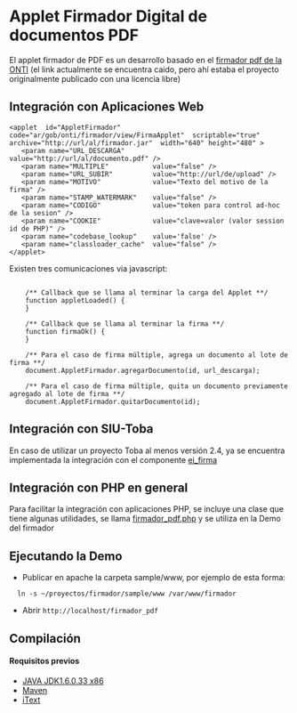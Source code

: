 # Applet Firmador Digital de documentos PDF 
El applet firmador de PDF es un desarrollo basado en el [firmador pdf de la ONTI](http://cluster.softwarepublico.gob.ar/redmine/projects/firmador-digital) (el link actualmente se encuentra caido, pero ahí estaba el proyecto originalmente publicado con una licencia libre)

## Integración con Aplicaciones Web
```
<applet  id="AppletFirmador" code="ar/gob/onti/firmador/view/FirmaApplet"  scriptable="true"  archive="http://url/al/firmador.jar"  width="640"	height="480" >
   <param name="URL_DESCARGA"	 	value="http://url/al/documento.pdf" />
   <param name="MULTIPLE"	 		value="false" />
   <param name="URL_SUBIR"			value="http://url/de/upload" />
   <param name="MOTIVO"  			value="Texto del motivo de la firma" />
   <param name="STAMP_WATERMARK"  	value="false" />
   <param name="CODIGO" 			value="token para control ad-hoc de la sesion" />
   <param name="COOKIE"             value="clave=valor (valor session id de PHP)" />
   <param name="codebase_lookup"    value='false' />
   <param name="classloader_cache" 	value="false" />
</applet>
```

Existen tres comunicaciones via javascript:
```

	/** Callback que se llama al terminar la carga del Applet **/
	function appletLoaded() {
	}
		
	/** Callback que se llama al terminar la firma **/
	function firmaOk() {
	}
		
	/** Para el caso de firma múltiple, agrega un documento al lote de firma **/
	document.AppletFirmador.agregarDocumento(id, url_descarga);
		
	/** Para el caso de firma múltiple, quita un documento previamente agregado al lote de firma **/
	document.AppletFirmador.quitarDocumento(id);
```

## Integración con SIU-Toba
En caso de utilizar un proyecto Toba al menos versión 2.4, ya se encuentra implementada la integración con el  componente [ei_firma](https://repositorio.siu.edu.ar/trac/toba/wiki/Referencia/Objetos/ei_firma)

## Integración con PHP en general
Para facilitar la integración con aplicaciones PHP, se incluye una clase que tiene algunas utilidades, 
se llama [firmador_pdf.php](https://github.com/SIU-Toba/firmador/blob/master/sample/www/caso_unico_pdf.php) y se utiliza en la Demo del firmador

## Ejecutando la Demo
* Publicar en apache la carpeta sample/www, por ejemplo de esta forma:
```
  ln -s ~/proyectos/firmador/sample/www /var/www/firmador
  ```
* Abrir ```http://localhost/firmador_pdf```

 ## Compilación
 #### Requisitos previos
 * [JAVA JDK1.6.0.33 x86](http://www.oracle.com/technetwork/java/javase/archive-139210.html)
 * [Maven ](http://maven.apache.org/download.html)
 * [iText](http://olex.openlogic.com/packages/itext/5.0.2)





